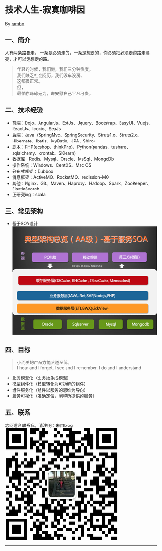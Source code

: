 技术人生-寂寞咖啡因
============================

By [rambo](http://hengxindongli.cn)
## 一、简介
人有两条路要走， 一条是必须走的，一条是想走的，你必须把必须走的路走漂亮，才可以走想走的路。
> 年轻的时候，我们懒，我们三分钟热度。  
> 我们缺乏社会阅历，我们没车没房。  
> 这都很正常。  
> 但，  
> 最怕你碌碌无为，却安慰自己平凡可贵。

## 二、技术经验
- 前端：Dojo、AngularJs、ExtJs、Jquery、Bootstrap、EasyUI、Vuejs、ReactJs、Iconic、SeaJs
- 后端：Java（SpringMvc、SpringSecurity、Struts1.x、Struts2.x、Hibernate、Ibatis、MyBatis、JPA、Shiro）
- 脚本：PHP(ecshop、thinkPhp)、Python(pandas、tushare、sqlalchemy、crontab、SKlearn)
- 数据库：Redis、Mysql、Oracle、MsSql、MongoDb
- 操作系统：Windows、CentOS、Mac OS
- 分布式框架：Dubbox
- 消息框架：ActiveMQ、RocketMQ、redission-MQ
- 其他：Nginx、Git、Maven、Haproxy、Hadoop、Spark、ZooKeeper、ElasticSearch
- 正研究ing：scala
## 三、常见架构
- 基于SOA设计
![](./my_cv01.png)
## 四、目标

> 小而美的产品方能大道至简。  
I hear and I forget. I see and I remember. I do and I understand

- 业务模型化（业务抽象成模型）  
- 模型组件化（模型转化为可拆解的组件）  
- 组件服务化（组件以服务的思维为导向）  
- 服务可视化（准确定位，阐释所提供的服务）  

## 五、联系
志同道合联系我，请注明：来自blog
![](./images/qr.jpg)

---
